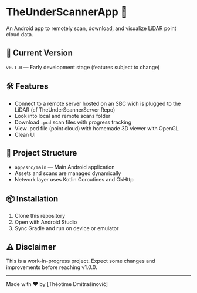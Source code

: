 # TheUnderScannerApp 📱

An Android app to remotely scan, download, and visualize LiDAR point cloud data.

## 🚀 Current Version

`v0.1.0` — Early development stage (features subject to change)

## 🛠 Features

- Connect to a remote server hosted on an SBC wich is plugged to the LiDAR (cf TheUnderScannerServer Repo)
- Look into local and remote scans folder
- Download `.pcd` scan files with progress tracking
- View .pcd file (point cloud) with homemade 3D viewer with OpenGL
- Clean UI

## 📂 Project Structure

- `app/src/main` — Main Android application
- Assets and scans are managed dynamically
- Network layer uses Kotlin Coroutines and OkHttp

## 📦 Installation

1. Clone this repository
2. Open with Android Studio
3. Sync Gradle and run on device or emulator

## ⚠️ Disclaimer

This is a work-in-progress project. Expect some changes and improvements before reaching v1.0.0.

---

Made with ❤️ by [Théotime Dmitrašinović]
